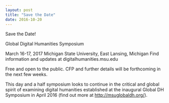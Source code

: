 ```yaml
---
layout: post
title: "Save the Date"
date: 2016-10-20
---
```


Save the Date!

Global Digital Humanities Symposium

March 16-17, 2017
Michigan State University, East Lansing, Michigan
Find information and updates at digitalhumanities.msu.edu

Free and open to the public. CFP and further details will be forthcoming in the next few weeks.

This day and a half symposium looks to continue in the critical and global spirit of examining digital humanities established at the inaugural Global DH Symposium in April 2016 (find out more at <http://msuglobaldh.org/>).

